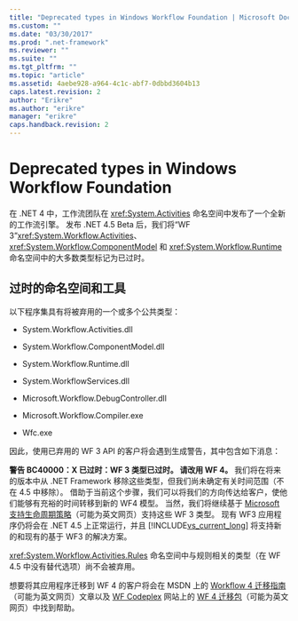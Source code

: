 ```yaml
---
title: "Deprecated types in Windows Workflow Foundation | Microsoft Docs"
ms.custom: ""
ms.date: "03/30/2017"
ms.prod: ".net-framework"
ms.reviewer: ""
ms.suite: ""
ms.tgt_pltfrm: ""
ms.topic: "article"
ms.assetid: 4aebe928-a964-4c1c-abf7-0dbbd3604b13
caps.latest.revision: 2
author: "Erikre"
ms.author: "erikre"
manager: "erikre"
caps.handback.revision: 2
---
```

# Deprecated types in Windows Workflow Foundation
在 .NET 4 中，工作流团队在 <xref:System.Activities> 命名空间中发布了一个全新的工作流引擎。  发布 .NET 4.5 Beta 后，我们将“WF 3”<xref:System.Workflow.Activities>、<xref:System.Workflow.ComponentModel> 和 <xref:System.Workflow.Runtime> 命名空间中的大多数类型标记为已过时。  
  
## 过时的命名空间和工具  
 以下程序集具有将被弃用的一个或多个公共类型：  
  
-   System.Workflow.Activities.dll  
  
-   System.Workflow.ComponentModel.dll  
  
-   System.Workflow.Runtime.dll  
  
-   System.WorkflowServices.dll  
  
-   Microsoft.Workflow.DebugController.dll  
  
-   Microsoft.Workflow.Compiler.exe  
  
-   Wfc.exe  
  
 因此，使用已弃用的 WF 3 API 的客户将会遇到生成警告，其中包含如下消息：  
  
  **警告 BC40000：X 已过时：WF 3 类型已过时。  请改用 WF 4。**  我们将在将来的版本中从 .NET Framework 移除这些类型，但我们尚未确定有关时间范围（不在 4.5 中移除）。  借助于当前这个步骤，我们可以将我们的方向传达给客户，使他们能够有充裕的时间转移到新的 WF4 模型。  当然，我们将继续基于 [Microsoft 支持生命周期策略](http://aka.ms/MicrosoftSupportLifecycle)（可能为英文网页）支持这些 WF 3 类型。  现有 WF3 应用程序仍将会在 .NET 4.5 上正常运行，并且 [!INCLUDE[vs_current_long](../../../includes/vs-current-long-md.md)] 将支持新的和现有的基于 WF3 的解决方案。  
  
 <xref:System.Workflow.Activities.Rules> 命名空间中与规则相关的类型（在 WF 4.5 中没有替代选项）尚不会被弃用。  
  
 想要将其应用程序迁移到 WF 4 的客户将会在 MSDN 上的 [Workflow 4 迁移指南](http://aka.ms/WF4MigrationGuidance)（可能为英文网页）文章以及 [WF Codeplex](http://aka.ms/WFCodeplex) 网站上的 [WF 4 迁移包](http://aka.ms/WF4MigrationKit)（可能为英文网页）中找到帮助。